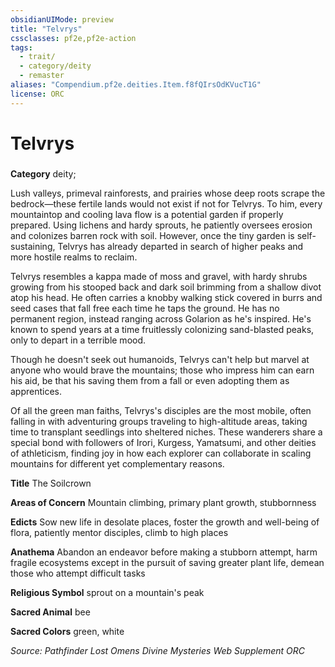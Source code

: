 ```yaml
---
obsidianUIMode: preview
title: "Telvrys"
cssclasses: pf2e,pf2e-action
tags:
  - trait/
  - category/deity
  - remaster
aliases: "Compendium.pf2e.deities.Item.f8fQIrsOdKVucT1G"
license: ORC
---
```

# Telvrys

### 

**Category** deity; 




Lush valleys, primeval rainforests, and prairies whose deep roots scrape the bedrock—these fertile lands would not exist if not for Telvrys. To him, every mountaintop and cooling lava flow is a potential garden if properly prepared. Using lichens and hardy sprouts, he patiently oversees erosion and colonizes barren rock with soil. However, once the tiny garden is self-sustaining, Telvrys has already departed in search of higher peaks and more hostile realms to reclaim.

Telvrys resembles a kappa made of moss and gravel, with hardy shrubs growing from his stooped back and dark soil brimming from a shallow divot atop his head. He often carries a knobby walking stick covered in burrs and seed cases that fall free each time he taps the ground. He has no permanent region, instead ranging across Golarion as he's inspired. He's known to spend years at a time fruitlessly colonizing sand-blasted peaks, only to depart in a terrible mood.

Though he doesn't seek out humanoids, Telvrys can't help but marvel at anyone who would brave the mountains; those who impress him can earn his aid, be that his saving them from a fall or even adopting them as apprentices.

Of all the green man faiths, Telvrys's disciples are the most mobile, often falling in with adventuring groups traveling to high-altitude areas, taking time to transplant seedlings into sheltered niches. These wanderers share a special bond with followers of Irori, Kurgess, Yamatsumi, and other deities of athleticism, finding joy in how each explorer can collaborate in scaling mountains for different yet complementary reasons.

**Title** The Soilcrown

**Areas of Concern** Mountain climbing, primary plant growth, stubbornness

**Edicts** Sow new life in desolate places, foster the growth and well-being of flora, patiently mentor disciples, climb to high places

**Anathema** Abandon an endeavor before making a stubborn attempt, harm fragile ecosystems except in the pursuit of saving greater plant life, demean those who attempt difficult tasks

**Religious Symbol** sprout on a mountain's peak

**Sacred Animal** bee

**Sacred Colors** green, white

*Source: Pathfinder Lost Omens Divine Mysteries Web Supplement*
*ORC*